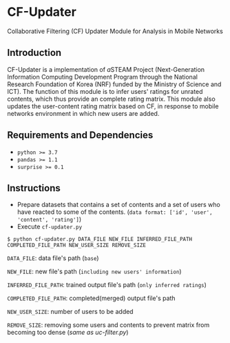 # CF-Updater
Collaborative Filtering (CF) Updater Module for Analysis in Mobile Networks

## Introduction
CF-Updater is a implementation of *a*STEAM Project (Next-Generation Information Computing Development Program through the National Research Foundation of Korea (NRF) funded by the Ministry of Science and ICT). The function of this module is to infer users' ratings for unrated contents, which thus provide an complete rating matrix. This module also updates the user-content rating matrix based on CF, in response to mobile networks environment in which new users are added.

## Requirements and Dependencies
- `python >= 3.7`
- `pandas >= 1.1`
- `surprise >= 0.1`

## Instructions
* Prepare datasets that contains a set of contents and a set of users who have reacted to some of the contents. (`data format: ['id', 'user', 'content', 'rating']`)
* Execute `cf-updater.py`

```shell script
$ python cf-updater.py DATA_FILE NEW_FILE INFERRED_FILE_PATH COMPLETED_FILE_PATH NEW_USER_SIZE REMOVE_SIZE
```

`DATA_FILE`: data file's path (`base`)

`NEW_FILE`: new file's path (`including new users' information`)

`INFERRED_FILE_PATH`: trained output file's path (`only inferred ratings`)

`COMPLETED_FILE_PATH`: completed(merged) output file's path

`NEW_USER_SIZE`: number of users to be added

`REMOVE_SIZE`: removing some users and contents to prevent matrix from becoming too dense (*same as uc-filter.py*)